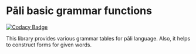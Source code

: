 Pāli basic grammar functions
============================

[![Codacy Badge](https://api.codacy.com/project/badge/Grade/66687d35a6ed4e27bc0d2156765c1b66)](https://app.codacy.com/gh/Rekotek/PaliGrammar?utm_source=github.com&utm_medium=referral&utm_content=Rekotek/PaliGrammar&utm_campaign=Badge_Grade_Settings)

This library provides various grammar tables for pāli language.
Also, it helps to construct forms for given words.
